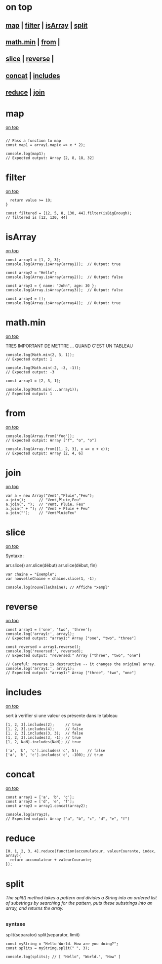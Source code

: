 # on top

[map](#map)           | [filter](#filter) | [isArray](#isArray) | [split](#split)
--------------------------------------------------------------------------------------------------
[math.min](#math.min) | [from](#from) | 
--------------------------------------------------------------------------------------------------
[slice](#slice)       | [reverse](#reverse) | 
--------------------------------------------------------------------------------------------------
[concat](#oncat)      | [includes](#includes)
--------------------------------------------------------------------------------------------------
[reduce](#reduce)     | [join](#join)
--------------------------------------------------------------------------------------------------



# map 
[on top](#on-top)

```const array1 = [1, 4, 9, 16];

// Pass a function to map
const map1 = array1.map(x => x * 2);

console.log(map1);
// Expected output: Array [2, 8, 18, 32]
```

# filter
[on top](#on-top)

```function isBigEnough(value) {
  return value >= 10;
}

const filtered = [12, 5, 8, 130, 44].filter(isBigEnough);
// filtered is [12, 130, 44]
```

# isArray      
[on top](#on-top)
```
const array1 = [1, 2, 3];
console.log(Array.isArray(array1));  // Output: true

const array2 = "Hello";
console.log(Array.isArray(array2));  // Output: false

const array3 = { name: "John", age: 30 };
console.log(Array.isArray(array3));  // Output: false

const array4 = [];
console.log(Array.isArray(array4));  // Output: true
```
# math.min

[on top](#on-top)

TRES IMPORTANT DE METTRE ... QUAND C'EST UN TABLEAU
```
console.log(Math.min(2, 3, 1));
// Expected output: 1

console.log(Math.min(-2, -3, -1));
// Expected output: -3

const array1 = [2, 3, 1];

console.log(Math.min(...array1));
// Expected output: 1
```

# from
[on top](#on-top)
```
console.log(Array.from('foo'));
// Expected output: Array ["f", "o", "o"]

console.log(Array.from([1, 2, 3], x => x + x));
// Expected output: Array [2, 4, 6]
```


# join
[on top](#on-top)

```
var a = new Array("Vent","Pluie","Feu");
a.join();      // "Vent,Pluie,Feu"
a.join(", ");  // "Vent, Pluie, Feu"
a.join(" + "); // "Vent + Pluie + Feu"
a.join("");    // "VentPluieFeu"
```

# slice
[on top](#on-top)


Syntaxe :

arr.slice()
arr.slice(début)
arr.slice(début, fin)


```
var chaine = "Exemple";
var nouvelleChaine = chaine.slice(1, -1);

console.log(nouvelleChaine); // Affiche "xempl"
```

# reverse
[on top](#on-top)

```
const array1 = ['one', 'two', 'three'];
console.log('array1:', array1);
// Expected output: "array1:" Array ["one", "two", "three"]

const reversed = array1.reverse();
console.log('reversed:', reversed);
// Expected output: "reversed:" Array ["three", "two", "one"]

// Careful: reverse is destructive -- it changes the original array.
console.log('array1:', array1);
// Expected output: "array1:" Array ["three", "two", "one"]
```


# includes 
[on top](#on-top)

sert à verifier si une valeur es présente dans le tableau

```
[1, 2, 3].includes(2);     // true
[1, 2, 3].includes(4);     // false
[1, 2, 3].includes(3, 3);  // false
[1, 2, 3].includes(3, -1); // true
[1, 2, NaN].includes(NaN); // true

['a', 'b', 'c'].includes('c', 5);    // false
['a', 'b', 'c'].includes('c', -100); // true
```
# concat
[on top](#on-top)

```
const array1 = ['a', 'b', 'c'];
const array2 = ['d', 'e', 'f'];
const array3 = array1.concat(array2);

console.log(array3);
// Expected output: Array ["a", "b", "c", "d", "e", "f"]

```


# reduce
```
[0, 1, 2, 3, 4].reduce(function(accumulateur, valeurCourante, index, array){
  return accumulateur + valeurCourante;
});

```

# split 
###### The split() method takes a pattern and divides a String into an ordered list of substrings by searching for the pattern, puts these substrings into an array, and returns the array.
### syntaxe

split(separator)
split(separator, limit)

```
const myString = "Hello World. How are you doing?";
const splits = myString.split(" ", 3);

console.log(splits); // [ "Hello", "World.", "How" ]

```